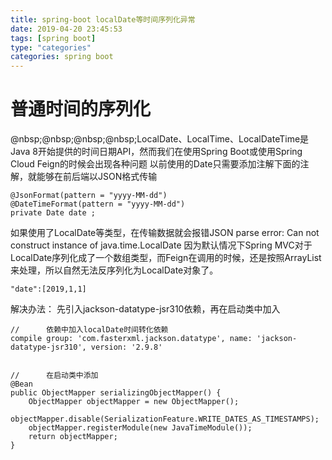 ```yaml
---
title: spring-boot localDate等时间序列化异常
date: 2019-04-20 23:45:53
tags: [spring boot]
type: "categories"
categories: spring boot
---
```

# 普通时间的序列化
@nbsp;@nbsp;@nbsp;@nbsp;LocalDate、LocalTime、LocalDateTime是Java 8开始提供的时间日期API，然而我们在使用Spring Boot或使用Spring Cloud Feign的时候会出现各种问题
以前使用的Date只需要添加注解下面的注解，就能够在前后端以JSON格式传输
```
@JsonFormat(pattern = "yyyy-MM-dd")
@DateTimeFormat(pattern = "yyyy-MM-dd")
private Date date ;
```

如果使用了LocalDate等类型，在传输数据就会报错JSON parse error: Can not construct instance of java.time.LocalDate
因为默认情况下Spring MVC对于LocalDate序列化成了一个数组类型，而Feign在调用的时候，还是按照ArrayList来处理，所以自然无法反序列化为LocalDate对象了。
```
"date":[2019,1,1]
```
解决办法：
先引入jackson-datatype-jsr310依赖，再在启动类中加入
```
//      依赖中加入localDate时间转化依赖
compile group: 'com.fasterxml.jackson.datatype', name: 'jackson-datatype-jsr310', version: '2.9.8'
		
		
//		在启动类中添加
@Bean
public ObjectMapper serializingObjectMapper() {
    ObjectMapper objectMapper = new ObjectMapper();
    objectMapper.disable(SerializationFeature.WRITE_DATES_AS_TIMESTAMPS);
    objectMapper.registerModule(new JavaTimeModule());
    return objectMapper;
}		
```

